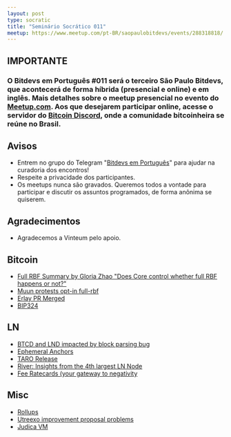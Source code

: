 ```yaml
---
layout: post
type: socratic
title: "Seminário Socrático 011"
meetup: https://www.meetup.com/pt-BR/saopaulobitdevs/events/288318818/
---
```


## IMPORTANTE   

### O Bitdevs em Português #011 será o terceiro São Paulo Bitdevs, que acontecerá de forma híbrida (presencial e online) e em inglês. Mais detalhes sobre o meetup presencial no evento do [Meetup.com](https://www.meetup.com/pt-BR/bitdevsemportugues/events/286886353/). Aos que desejarem participar online, acesse o servidor do  [Bitcoin Discord](https://discord.bitcoinheiros.com/), onde a comunidade bitcoinheira se reúne no Brasil.

## Avisos

- Entrem no grupo do Telegram "[Bitdevs em Português](https://t.me/joinchat/lHusQ1bV9fUyNDY5)" para ajudar na curadoria dos encontros!
- Respeite a privacidade dos participantes. 
- Os meetups nunca são gravados. Queremos todos a vontade para participar e discutir os assuntos programados, de forma anônima se quiserem.

## Agradecimentos

- Agradecemos a Vinteum pelo apoio.

## Bitcoin

- [Full RBF Summary by Gloria Zhao "Does Core control whether full RBF happens or not?"](https://github.com/glozow/bitcoin-notes/blob/full-rbf/full-rbf.md)
- [Muun protests opt-in full-rbf](https://lists.linuxfoundation.org/pipermail/bitcoin-dev/2022-October/020980.html)
- [Erlay PR Merged](https://github.com/bitcoin/bitcoin/pull/23443)
- [BIP324](https://bip324.com/sections/code-review/)

## LN

- [BTCD and LND impacted by block parsing bug](https://twitter.com/brqgoo/status/1579216353780957185)
- [Ephemeral Anchors](https://lists.linuxfoundation.org/pipermail/bitcoin-dev/2022-October/021036.html)
- [TARO Release](https://lightning.engineering/posts/2022-9-28-taro-launch/)
- [River: Insights from the 4th largest LN Node](https://blog.river.com/insights-from-the-4th-largest-lightning-network-node/)
- [Fee Ratecards (your gateway to negativity](https://lists.linuxfoundation.org/pipermail/lightning-dev/2022-September/003685.html)

## Misc

- [Rollups](https://bitcoinrollups.org/)
- [Utreexo improvement proposal problems](https://blog.bitmex.com/erroneous-findings-in-merkle-trees-optimized-for-stateless-clients-in-bitcoin/)
- [Judica VM](https://github.com/judica-org/judica-vm)
